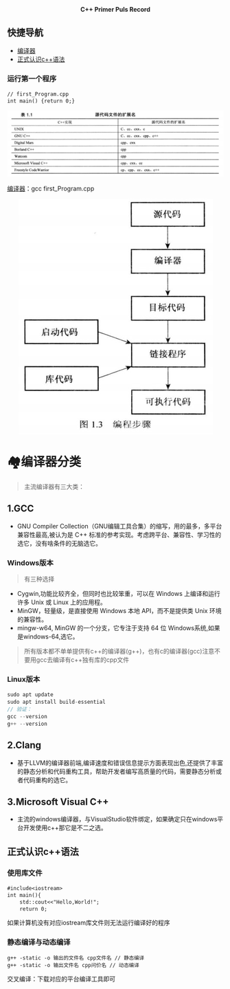 ﻿<div align="center">
<b> C++ Primer Puls Record </b>
</div>

## 快捷导航
* [编译器](#byq)
* [正式认识c++语法](#yf)

<a id="yxcx"></a>

### 运行第一个程序
```
// first_Program.cpp
int main() {return 0;}
```
<div align="center">

![images](./images/c++源文件扩展名.jpg)
</div>

[编译器](#byq)：gcc first_Program.cpp

<div align="center">

![images](./images/1.3编程步骤.jpg)
</div>

<a id="byq"></a>
# 🏘️编译器分类
> 主流编译器有三大类：
## 1.GCC
* GNU Compiler Collection（GNU编辑工具合集）的缩写，用的最多，多平台兼容性最高,被认为是 C++ 标准的参考实现。考虑跨平台、兼容性、学习性的选它，没有啥条件的无脑选它。
### Windows版本
> 有三种选择
* Cygwin,功能比较齐全，但同时也比较笨重，可以在 Windows 上编译和运行许多 Unix 或 Linux 上的应用程。
* MinGW，轻量级，是直接使用 Windows 本地 API，而不是提供类 Unix 环境的兼容性。
* mingw-w64, MinGW 的一个分支，它专注于支持 64 位 Windows系统,如果是windows-64,选它。
> 所有版本都不单单提供有c++的编译器(g++)，也有c的编译器(gcc)注意不要用gcc去编译有c++独有库的cpp文件

### Linux版本
```cpp
sudo apt update
sudo apt install build-essential
// 验证：
gcc --version
g++ --version
```

## 2.Clang
* 基于LLVM的编译器前端,编译速度和错误信息提示方面表现出色,还提供了丰富的静态分析和代码重构工具，帮助开发者编写高质量的代码，需要静态分析或者代码重构的选它。

## 3.Microsoft Visual C++
* 主流的windows编译器，与VisualStudio软件绑定，如果确定只在windows平台开发使用c++那它是不二之选。
<a id="yf"></a>

## 正式认识c++语法
### 使用库文件
```
#include<iostream>
int main(){
	std::cout<<"Hello,World!";
	return 0;
```
如果计算机没有对应iostream库文件则无法运行编译好的程序

### 静态编译与动态编译
```
g++ -static -o 输出的文件名 cpp文件名 // 静态编译
g++ -static -o 输出文件名 cpp问价名 // 动态编译
```
交叉编译：下载对应的平台编译工具即可


